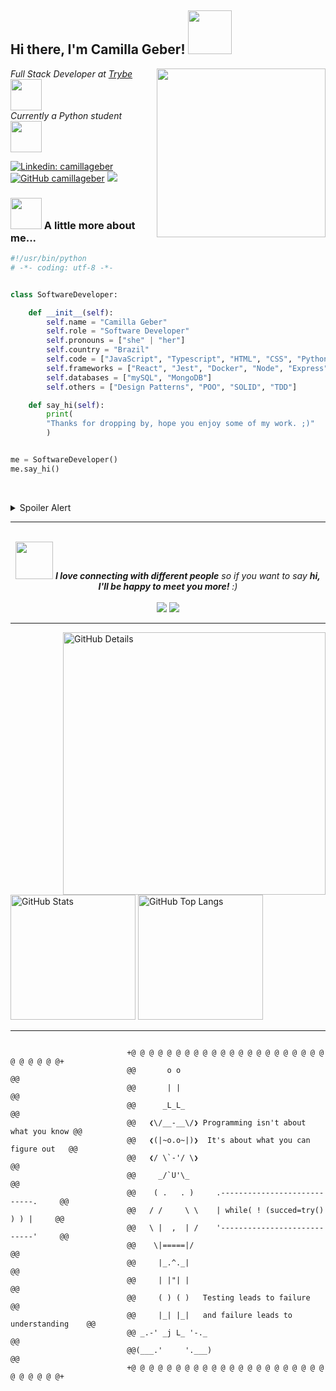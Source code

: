 <h2> Hi there, I'm Camilla Geber! <img src="https://media.giphy.com/media/mGcNjsfWAjY5AEZNw6/giphy.gif" width="70"></h2>
<img align='right' src="https://s4.aconvert.com/convert/p3r68-cdx67/atwq1-q8yjq.png" width="270">
<p><em>Full Stack Developer at <a href="https://www.betrybe.com">Trybe </a><img src="https://media2.giphy.com/media/v1.Y2lkPTc5MGI3NjExODQ1NWMyZmJkYWFmOGM5YTlhZTNiNTZhYzVlOTVjNDExODA1ZDIzNSZjdD1n/UEGwYCVTBFa9tJEf66/giphy.gif" width="50"></br>Currently a Python student </a><img src="https://i.giphy.com/media/gG9fVWJdN41NeiHhzk/giphy.webp" width="50"> 
</em></p>

[![Linkedin: camillageber](https://img.shields.io/badge/-camillageber-blue?style=flat-square&logo=Linkedin&logoColor=white&link=https://www.linkedin.com/in/camilla-geber/)](https://www.linkedin.com/in/camilla-geber/)
[![GitHub camillageber](https://img.shields.io/github/followers/camillageber?label=follow&style=social)](https://github.com/camillageber)
![](https://komarev.com/ghpvc/?username=camillageber&style=plastic)


### <img src="https://media.giphy.com/media/VgCDAzcKvsR6OM0uWg/giphy.gif" width="50"> A little more about me...

```python
#!/usr/bin/python
# -*- coding: utf-8 -*-


class SoftwareDeveloper:

    def __init__(self):
        self.name = "Camilla Geber"
        self.role = "Software Developer"
        self.pronouns = ["she" | "her"]
        self.country = "Brazil"
        self.code = ["JavaScript", "Typescript", "HTML", "CSS", "Python"]
        self.frameworks = ["React", "Jest", "Docker", "Node", "Express"]
        self.databases = ["mySQL", "MongoDB"]
        self.others = ["Design Patterns", "POO", "SOLID", "TDD"]

    def say_hi(self):
        print(
        "Thanks for dropping by, hope you enjoy some of my work. ;)"
        )


me = SoftwareDeveloper()
me.say_hi()
```

<br><details>
  <summary>Spoiler Alert</summary>


<br>My name is Camillla Geber, I am a software developer and I go by the pronouns she / her. 
Among the technologies I know I can mention TypeScript, HTML, CSS, Node and Python. Regarding frameworks and tools I know, some of them are: React, Jest, Docker and the Rest API builder, Express JS. About databases, I have knowledge in relational and non-relational databases, such as mySQL and MongoDB, as well as ORMs and ODMs. Finally, I am familiar with Design Patterns, POO, SOLID and TDD concepts. 
    
 ----------------

 Eu me chamo Camillla Geber, sou uma desenvolvedora de software e atendo pelos pronomes ela / dela. 
Entre as tecnologias que eu conheço, posso mencionar o TypeScript, HTML, CSS, Node e o Python. Em relação aos frameworks e ferramentas que conheço, algumas delas são: o React, o Jest, o Docker e o construtor de APIs Rest, Express JS. Já sobre banco de dados, eu tenho conhecimento em bancos relacionais e não relacionais, como mySQL e MongoDB, além de ORMs e ODMs. Por fim, tenho familiaridade em conceitos de Design Patterns, POO, SOLID e TDD. 
  
  ```javascript
  console.log("Nice to meet you all :)");
  ```
  
</details>

------
<div align="center">
    <br><img src="https://media.giphy.com/media/LnQjpWaON8nhr21vNW/giphy.gif" width="60"> <em><b>I love connecting with different people</b> so if
    you want to say <b>hi, I'll be happy to meet you more!</b> :)</em>
</div>
    

<div align="center">  
  <br><a href = "mailto:camilla.geber@gmail.com"><img src="https://img.shields.io/badge/-Gmail-%23333?style=for-the-badge&logo=gmail&logoColor=white" target="_blank"></a>
  <a href="https://www.linkedin.com/in/camilla-geber/" target="_blank"><img src="https://img.shields.io/badge/-LinkedIn-0ba2be?style=for-the-badge&logo=linkedin&logoColor=white" target="_blank"></a> 
  </a> 
</div>


-----

<div>
<img align="right" alt="GitHub Details" width="420px" src="http://github-profile-summary-cards.vercel.app/api/cards/profile-details?username=camillageber&theme=github_dark"/>
<!--- <img alt="GitHub Commits" width="200px" src="http://github-profile-summary-cards.vercel.app/api/cards/productive-time?username=camillageber&theme=github_dark"/> -->
<img alt="GitHub Stats" width="200px" src="http://github-profile-summary-cards.vercel.app/api/cards/stats?username=camillageber&theme=github_dark"/>
<img alt="GitHub Top Langs" width="200px" src="http://github-profile-summary-cards.vercel.app/api/cards/repos-per-language?username=camillageber&theme=github_dark"/>
</div>

-----

```

                          +@ @ @ @ @ @ @ @ @ @ @ @ @ @ @ @ @ @ @ @ @ @ @ @ @ @ @ @+
                          @@       o o                                           @@
                          @@       | |                                           @@
                          @@      _L_L_                                          @@
                          @@   ❮\/__-__\/❯ Programming isn't about what you know @@
                          @@   ❮(|~o.o~|)❯  It's about what you can figure out   @@
                          @@   ❮/ \`-'/ \❯                                       @@
                          @@     _/`U'\_                                         @@
                          @@    ( .   . )     .----------------------------.     @@
                          @@   / /     \ \    | while( ! (succed=try() ) ) |     @@
                          @@   \ |  ,  | /    '----------------------------'     @@
                          @@    \|=====|/                                        @@
                          @@     |_.^._|                                         @@
                          @@     | |"| |                                         @@
                          @@     ( ) ( )   Testing leads to failure              @@
                          @@     |_| |_|   and failure leads to understanding    @@
                          @@ _.-' _j L_ '-._                                     @@
                          @@(___.'     '.___)                                    @@
                          +@ @ @ @ @ @ @ @ @ @ @ @ @ @ @ @ @ @ @ @ @ @ @ @ @ @ @ @+

```
